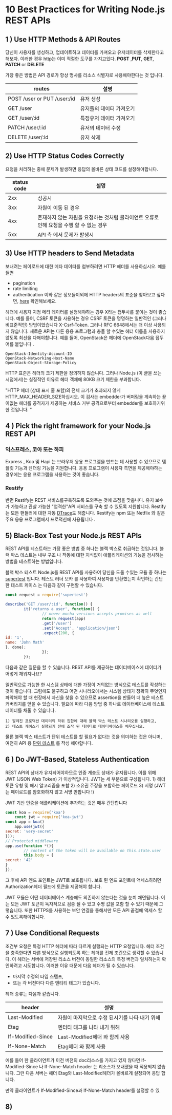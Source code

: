 # 10 Best Practices for Writing Node.js REST APIs
## 1 ) Use HTTP Methods & API Routes
당신이 사용자를 생성하고, 업데이트하고 데이터를 가져오고 유저데이터를 삭제한다고 해보자. 이러한 경우 http는 이미 적절한 도구를 가지고있다. 
__POST__ ,__PUT__, __GET__, __PATCH__ or __DELETE__

가장 좋은 방법은 API 경로가 항상 명사를 리소스 식별자로 사용해야한다는 것 입니다.

routes | 설명
-------|-------
POST /user or PUT /user:/id | 유저 생성
GET /user | 유저들의 데이터 가져오기
GET /user/:id |  특정유저 데이터 가져오기
PATCH /user/:id | 유저의 데이터 수정
DELETE /user/:id | 유저 삭제

## 2) Use HTTP Status Codes Correctly
요청을 처리하는 중에 문제가 발생하면 응답의 올바른 상태 코드를 설정해야합니다.

status code | 설명
------------|-----
2xx | 성공시
3xx | 자원이 이동 된 경우
4xx | 존재하지 않는 자원을 요청하는 것처럼 클라이언트 오류로 인해 요청을 수행 할 수 없는 경우
5xx | API 측 에서 문제가 발생시

## 3) Use HTTP headers to Send Metadata
보내려는 페이로드에 대한 메타 데이터를 첨부하려면 HTTP 헤더를 사용하십시오. 예를 들면
* pagination
* rate limiting
* authentication
이와 같은 정보들이외에 HTTP headers의 표준을 찾아보고 싶다면, [here](https://en.wikipedia.org/wiki/List_of_HTTP_header_fields) 확인해보세요.

헤더에 사용자 지정 메타 데이터를 설정해야하는 경우 X라는 접두사를 붙이는 것이 좋습니다. 예를 들어, CSRF 토큰을 사용하는 경우 CSRF 토큰을 명명하는 일반적인 (그러나 비표준적인) 방법이었습니다 X-Csrf-Token. 그러나 RFC 6648에서는 더 이상 사용되지 않습니다. 
새로운 API는 다른 응용 프로그램과 충돌 할 수있는 헤더 이름을 사용하지 않도록 최선을 다해야합니다. 예를 들어, OpenStack은 헤더에 OpenStack다음 접두어를 붙입니다 .

``` shell
OpenStack-Identity-Account-ID 
OpenStack-Networking-Host-Name 
OpenStack-Object-Storage-Policy
```

HTTP 표준은 헤더의 크기 제한을 정의하지 않습니다. 그러나 Node.js (이 글을 쓰는 시점에서)는 실질적인 이유로 헤더 객체에 80KB 크기 제한을 부과합니다.

"HTTP 헤더 (상태 표시 줄 포함)의 전체 크기가 초과되지 않게 HTTP_MAX_HEADER_SIZE하십시오. 이 검사는 embedder가 버퍼링을 계속하는 끝이없는 헤더를 공격자가 제공하는 서비스 거부 공격으로부터 embedder를 보호하기위한 것입니다. "

## 4 ) Pick the right framework for your Node.js REST API
### 익스프레스, 코아 또는 하피
Express , Koa 및 Hapi 는 브라우저 응용 프로그램을 만드는 데 사용할 수 있으므로 템플릿 기능과 렌더링 기능을 지원합니다. 응용 프로그램이 사용자 측면을 제공해야하는 경우에는 응용 프로그램을 사용하는 것이 좋습니다.

### Restify
반면 Restify는 REST 서비스를구축하도록 도와주는 것에 초점을 맞춥니다. 유지 보수가 가능하고 관찰 가능한 "엄격한"API 서비스를 구축 할 수 있도록 지원합니다. Restify는 모든 핸들러에 대한 자동 [DTrace](http://dtrace.org/blogs/about/)도 해줍니다.
Restify는 npm 또는 Netflix 와 같은 주요 응용 프로그램에서 프로덕션에 사용됩니다 .

## 5) Black-Box Test your Node.js REST APIs
REST API를 테스트하는 가장 좋은 방법 중 하나는 블랙 박스로 취급하는 것입니다. 블랙 박스 테스트는 내부 구조 나 작동에 대한 지식없이 애플리케이션의 기능을 검사하는 방법을 테스트하는 방법입니다. 

블랙 박스 테스트 Node.js를 REST API를 사용하여 당신을 도울 수있는 모듈 중 하나는 [supertest](https://www.npmjs.com/package/supertest) 입니다.
테스트 러너 모카 를 사용하여 사용자를 반환했는지 확인하는 간단한 테스트 케이스 는 다음과 같이 구현할 수 있습니다.

``` javascript
const request = require('supertest')

describe('GET /user/:id', function() {
		it('returns a user', function() {
				// newer mocha versions accepts promises as well
				return request(app) 
				.get('/user') 
				.set('Accept', 'application/json') 
				.expect(200, {
id: '1', 
name: 'John Math' 
}, done);
				}); 
		});
```

다음과 같은 질문을 할 수 있습니다. REST API를 제공하는 데이터베이스에 데이터가 어떻게 채워지나요?

일반적으로 가능한 한 시스템 상태에 대한 가정이 거의없는 방식으로 테스트를 작성하는 것이 좋습니다. 그럼에도 불구하고 어떤 시나리오에서는 시스템 상태가 정확히 무엇인지 파악해야 할 때 현장에서 자신을 찾을 수 있으므로 assertion을 만들어 더 높은 테스트 커버리지를 얻을 수 있습니다.
필요에 따라 다음 방법 중 하나로 데이터베이스에 테스트 데이터를 채울 수 있습니다.

	1) 알려진 프로덕션 데이터의 하위 집합에 대해 블랙 박스 테스트 시나리오를 실행하고,
	2) 테스트 케이스가 실행되기 전에 조작 된 데이터로 데이터베이스를 채우십시오.

물론 블랙 박스 테스트가 단위 테스트를 할 필요가 없다는 것을 의미하는 것은 아니며, 여전히 API 용 [단위 테스트](https://blog.risingstack.com/node-hero-node-js-unit-testing-tutorial/) 를 작성 해야합니다.

## 6 ) Do JWT-Based, Stateless Authentication
REST API의 상태가 유지되어야하므로 인증 계층도 상태가 유지됩니다. 이를 위해 JWT (JSON Web Token) 가 이상적입니다.
JWT는 세 부분으로 구성됩니다.
	1) 헤더 토큰 유형 및 해시 알고리즘을 포함
	2) 소유권 주장을 포함하는 페이로드
	3) 서명 (JWT는 페이로드를 암호화하지 않고 서명 만합니다 !)

JWT 기반 인증을 애플리케이션에 추가하는 것은 매우 간단합니다

``` javascript
const koa = require('koa') 
	const jwt = require('koa-jwt') 
const app = koa() 
	app.use(jwt({ 
secret: 'very-secret' 
})); 
// Protected middleware 
app.use(function *(){ 
		// content of the token will be available on this.state.user          
		this.body = {
secret: '42' 
} 
});
```
그 후에 API 엔드 포인트는 JWT로 보호됩니다. 보호 된 엔드 포인트에 액세스하려면 Authorization헤더 필드에 토큰을 제공해야 합니다.

JWT 모듈은 어떤 데이터베이스 계층에도 의존하지 않는다는 것을 눈치 채면됩니다. 이는 모든 JWT 토큰이 독자적으로 검증 될 수 있고 수명 값을 포함 할 수 있기 때문에 그렇습니다.
또한 HTTPS를 사용하는 보안 연결을 통해서만 모든 API 끝점에 액세스 할 수 있도록해야합니다.

## 7 ) Use Conditional Requests
조건부 요청은 특정 HTTP 헤더에 따라 다르게 실행되는 HTTP 요청입니다. 헤더 조건을 충족한다면 다른 방식으로 실행되도록 하는 헤더를 전제 조건으로 생각할 수 있습니다. 
이 헤더는 서버에 저장된 리소스 버전이 동일한 리소스의 특정 버전과 일치하는지 확인하려고 시도합니다. 이러한 이유 때문에 다음 헤더가 될 수 있습니다.

* 마지막 수정의 타임 스탬프,
* 또는 각 버전마다 다른 엔티티 태그가 있습니다.

헤더 종류는 다음과 같습니다.

header | 설명
-------|------
Last-Modified | 자원이 마지막으로 수정 된시기를 나타 내기 위해
Etag | 엔터티 태그를 나타 내기 위해
If-Modified-Since | Last-Modified헤더 와 함께 사용
If-None-Match | Etag헤더 와 함께 사용

예를 들어 한 클라이언트가 이전 버전의 doc리소스를 가지고 있지 않다면 If-Modified-Since 나 If-None-Match header 는 리소스가 보내졌을 때 적용되지 않습니다. 
그런 다음 서버는 헤더 Etag와 Last-Modified헤더가 올바르게 설정되어 응답 합니다.

만약 클라이언트가 If-Modified-Since과 If-None-Match header를 설정할 수 있


## 8)  
